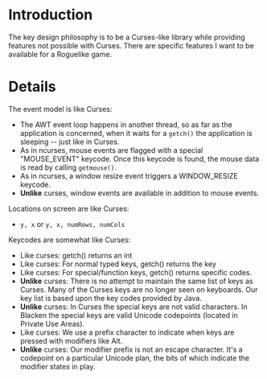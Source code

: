 # Introduction #

The key design philosophy is to be a Curses-like library while providing features not possible with Curses. There are specific features I want to be available for a Roguelike game.


# Details #

The event model is like Curses:
  * The AWT event loop happens in another thread, so as far as the application is concerned, when it waits for a `getch()` the application is sleeping -- just like in Curses.
  * As in ncurses, mouse events are flagged with a special "MOUSE\_EVENT" keycode. Once this keycode is found, the mouse data is read by calling `getmouse()`.
  * As in ncurses, a window resize event triggers a WINDOW\_RESIZE keycode.
  * **Unlike** curses, window events are available in addition to mouse events.

Locations on screen are like Curses:
  * `y, x` or `y, x, numRows, numCols`

Keycodes are somewhat like Curses:
  * Like curses: getch() returns an int
  * Like curses: For normal typed keys, getch() returns the key
  * Like curses: For special/function keys, getch() returns specific codes.
  * **Unlike** curses: There is no attempt to maintain the same list of keys as Curses. Many of the Curses keys are no longer seen on keyboards. Our key list is based upon the key codes provided by Java.
  * **Unlike** curses: In Curses the special keys are not valid characters. In Blacken the special keys are valid Unicode codepoints (located in Private Use Areas).
  * Like curses: We use a prefix character to indicate when keys are pressed with modifiers like Alt.
  * **Unlike** curses: Our modifier prefix is not an escape character. It's a codepoint on a particular Unicode plan, the bits of which indicate the modifier states in play.